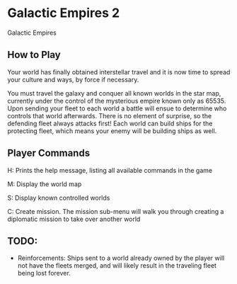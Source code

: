 # Galactic Empires 2
Galactic Empires

## How to Play
Your world has finally obtained interstellar travel and it is now time to spread your culture and ways, by force if necessary.

You must travel the galaxy and conquer all known worlds in the star map, currently under the control of the mysterious empire known only as 65535. Upon sending your fleet to each world a battle will ensue to determine who controls that world afterwards. There is no element of surprise, so the defending fleet always attacks first! Each world can build ships for the protecting fleet, which means your enemy will be building ships as well. 

## Player Commands
H: Prints the help message, listing all available commands in the game

M: Display the world map

S: Display known controlled worlds

C: Create mission. The mission sub-menu will walk you through creating a diplomatic mission to take over another world


## TODO:

* Reinforcements: Ships sent to a world already owned by the player will not have the fleets merged, and will likely result in the traveling fleet being lost forever. 
